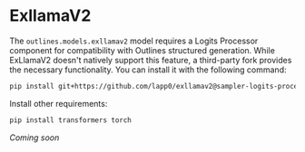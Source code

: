 # ExllamaV2

The `outlines.models.exllamav2` model requires a Logits Processor component for compatibility with Outlines structured generation. While ExLlamaV2 doesn't natively support this feature, a third-party fork provides the necessary functionality. You can install it with the following command:

```bash
pip install git+https://github.com/lapp0/exllamav2@sampler-logits-processor
```

Install other requirements:

```bash
pip install transformers torch
```

*Coming soon*
